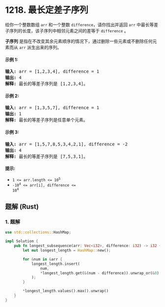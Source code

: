 # 1218. 最长定差子序列
给你一个整数数组 `arr` 和一个整数 `difference`，请你找出并返回 `arr` 中最长等差子序列的长度，该子序列中相邻元素之间的差等于 `difference` 。

**子序列** 是指在不改变其余元素顺序的情况下，通过删除一些元素或不删除任何元素而从 `arr` 派生出来的序列。

#### 示例 1:
<pre>
<strong>输入:</strong> arr = [1,2,3,4], difference = 1
<strong>输出:</strong> 4
<strong>解释:</strong> 最长的等差子序列是 [1,2,3,4]。
</pre>

#### 示例 2:
<pre>
<strong>输入:</strong> arr = [1,3,5,7], difference = 1
<strong>输出:</strong> 1
<strong>解释:</strong> 最长的等差子序列是任意单个元素。
</pre>

#### 示例 3:
<pre>
<strong>输入:</strong> arr = [1,5,7,8,5,3,4,2,1], difference = -2
<strong>输出:</strong> 4
<strong>解释:</strong> 最长的等差子序列是 [7,5,3,1]。
</pre>

#### 提示:
* <code>1 <= arr.length <= 10<sup>5</sup></code>
* <code>-10<sup>4</sup> <= arr[i], difference <= 10<sup>4</sup></code>

## 题解 (Rust)

### 1. 题解
```Rust
use std::collections::HashMap;

impl Solution {
    pub fn longest_subsequence(arr: Vec<i32>, difference: i32) -> i32 {
        let mut longest_length = HashMap::new();

        for &num in &arr {
            longest_length.insert(
                num,
                *longest_length.get(&(num - difference)).unwrap_or(&0) + 1,
            );
        }

        *longest_length.values().max().unwrap()
    }
}
```
